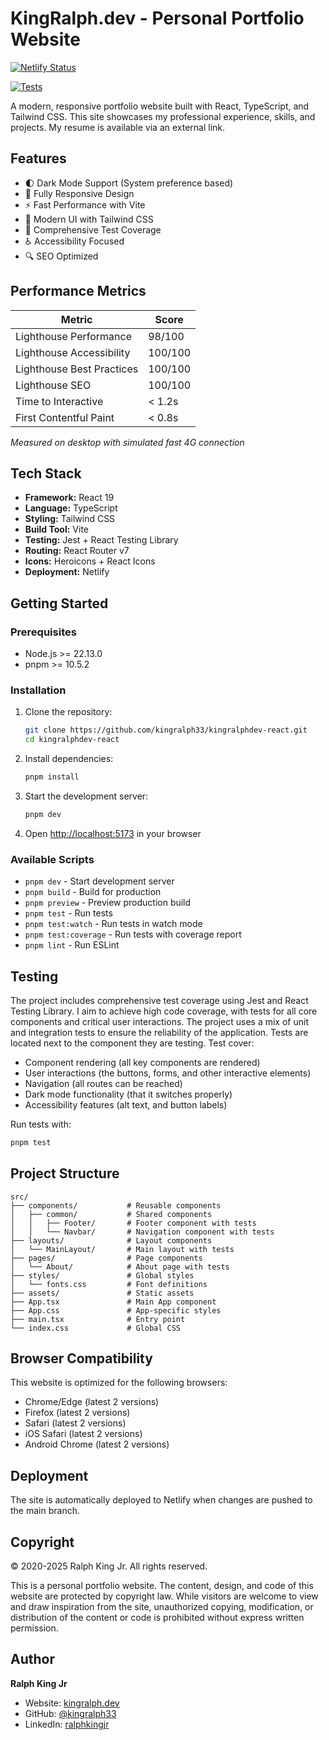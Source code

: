 # KingRalph.dev - Personal Portfolio Website

[![Netlify Status](https://api.netlify.com/api/v1/badges/986f586a-2b5f-45d3-ab7d-7876363a41a6/deploy-status)](https://app.netlify.com/sites/mystifying-easley-c1f16f/deploys)

[![Tests](https://github.com/kingralph33/kingralphdev-website/actions/workflows/test.yml)](https://github.com/kingralph33/kingralphdev-website/actions/workflows/test.yml)

A modern, responsive portfolio website built with React, TypeScript, and Tailwind CSS. This site showcases my professional experience, skills, and projects. My resume is available via an external link.

## Features

- 🌓 Dark Mode Support (System preference based)
- 📱 Fully Responsive Design
- ⚡ Fast Performance with Vite
- 🎨 Modern UI with Tailwind CSS
- 🧪 Comprehensive Test Coverage
- ♿ Accessibility Focused
- 🔍 SEO Optimized

## Performance Metrics

| Metric | Score |
|--------|-------|
| Lighthouse Performance | 98/100 |
| Lighthouse Accessibility | 100/100 |
| Lighthouse Best Practices | 100/100 |
| Lighthouse SEO | 100/100 |
| Time to Interactive | < 1.2s |
| First Contentful Paint | < 0.8s |

*Measured on desktop with simulated fast 4G connection*

## Tech Stack

- **Framework:** React 19
- **Language:** TypeScript
- **Styling:** Tailwind CSS
- **Build Tool:** Vite
- **Testing:** Jest + React Testing Library
- **Routing:** React Router v7
- **Icons:** Heroicons + React Icons
- **Deployment:** Netlify

## Getting Started

### Prerequisites

- Node.js >= 22.13.0
- pnpm >= 10.5.2

### Installation

1. Clone the repository:

   ```bash
   git clone https://github.com/kingralph33/kingralphdev-react.git
   cd kingralphdev-react
   ```

2. Install dependencies:

   ```bash
   pnpm install
   ```

3. Start the development server:

   ```bash
   pnpm dev
   ```

4. Open [http://localhost:5173](http://localhost:5173) in your browser

### Available Scripts

- `pnpm dev` - Start development server
- `pnpm build` - Build for production
- `pnpm preview` - Preview production build
- `pnpm test` - Run tests
- `pnpm test:watch` - Run tests in watch mode
- `pnpm test:coverage` - Run tests with coverage report
- `pnpm lint` - Run ESLint

## Testing

The project includes comprehensive test coverage using Jest and React Testing Library. I aim to achieve high code coverage, with tests for all core components and critical user interactions. The project uses a mix of unit and integration tests to ensure the reliability of the application. Tests are located next to the component they are testing. Test cover:

- Component rendering (all key components are rendered)
- User interactions (the buttons, forms, and other interactive elements)
- Navigation (all routes can be reached)
- Dark mode functionality (that it switches properly)
- Accessibility features (alt text, and button labels)

Run tests with:

```bash
pnpm test
```

## Project Structure

```
src/
├── components/           # Reusable components
│   ├── common/           # Shared components
│   │   ├── Footer/       # Footer component with tests
│   │   └── Navbar/       # Navigation component with tests
├── layouts/              # Layout components
│   └── MainLayout/       # Main layout with tests
├── pages/                # Page components
│   └── About/            # About page with tests
├── styles/               # Global styles
│   └── fonts.css         # Font definitions
├── assets/               # Static assets
├── App.tsx               # Main App component
├── App.css               # App-specific styles
├── main.tsx              # Entry point
└── index.css             # Global CSS
```

## Browser Compatibility

This website is optimized for the following browsers:

- Chrome/Edge (latest 2 versions)
- Firefox (latest 2 versions)
- Safari (latest 2 versions)
- iOS Safari (latest 2 versions)
- Android Chrome (latest 2 versions)

## Deployment

The site is automatically deployed to Netlify when changes are pushed to the main branch.

## Copyright

© 2020-2025 Ralph King Jr. All rights reserved.

This is a personal portfolio website. The content, design, and code of this website are protected by copyright law. While visitors are welcome to view and draw inspiration from the site, unauthorized copying, modification, or distribution of the content or code is prohibited without express written permission.

## Author

**Ralph King Jr**

- Website: [kingralph.dev](https://kingralph.dev)
- GitHub: [@kingralph33](https://github.com/kingralph33)
- LinkedIn: [ralphkingjr](https://www.linkedin.com/in/ralphkingjr/)
